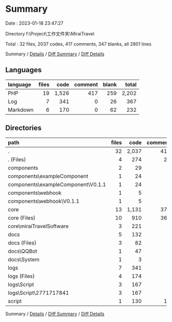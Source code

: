 # Summary

Date : 2023-01-18 23:47:27

Directory f:\\Project\\工作文件夹\\MiraiTravel

Total : 32 files,  2037 codes, 417 comments, 347 blanks, all 2801 lines

Summary / [Details](details.md) / [Diff Summary](diff.md) / [Diff Details](diff-details.md)

## Languages
| language | files | code | comment | blank | total |
| :--- | ---: | ---: | ---: | ---: | ---: |
| PHP | 19 | 1,526 | 417 | 259 | 2,202 |
| Log | 7 | 341 | 0 | 26 | 367 |
| Markdown | 6 | 170 | 0 | 62 | 232 |

## Directories
| path | files | code | comment | blank | total |
| :--- | ---: | ---: | ---: | ---: | ---: |
| . | 32 | 2,037 | 417 | 347 | 2,801 |
| . (Files) | 4 | 274 | 20 | 56 | 350 |
| components | 2 | 29 | 8 | 14 | 51 |
| components\\exampleComponent | 1 | 24 | 3 | 9 | 36 |
| components\\exampleComponent\\V0.1.1 | 1 | 24 | 3 | 9 | 36 |
| components\\webhook | 1 | 5 | 5 | 5 | 15 |
| components\\webhook\\V0.1.1 | 1 | 5 | 5 | 5 | 15 |
| core | 13 | 1,131 | 373 | 188 | 1,692 |
| core (Files) | 10 | 910 | 364 | 162 | 1,436 |
| core\\miraiTravelSoftware | 3 | 221 | 9 | 26 | 256 |
| docs | 5 | 132 | 0 | 49 | 181 |
| docs (Files) | 3 | 82 | 0 | 29 | 111 |
| docs\\QQBot | 1 | 47 | 0 | 15 | 62 |
| docs\\System | 1 | 3 | 0 | 5 | 8 |
| logs | 7 | 341 | 0 | 26 | 367 |
| logs (Files) | 4 | 174 | 0 | 0 | 174 |
| logs\\Script | 3 | 167 | 0 | 26 | 193 |
| logs\\Script\\2771717841 | 3 | 167 | 0 | 26 | 193 |
| script | 1 | 130 | 16 | 14 | 160 |

Summary / [Details](details.md) / [Diff Summary](diff.md) / [Diff Details](diff-details.md)